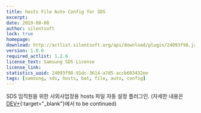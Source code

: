 ```yaml
---
title: hosts File Auto Config for SDS
excerpt: 
date: 2019-08-08
author: silentsoft
lock: true
homepage: 
download: http://actlist.silentsoft.org/api/download/plugin/24093f98.jar
version: 1.0.0
required_actlist: 1.2.6
license_text: Samsung SDS License
license_link: 
statistics_uuid: 24093f98-91dc-3614-a7d5-accb603432ee
tags: [samsung, sds, hosts, bat, file, auto, config]
---
```


SDS 임직원을 위한 사외사업장용 hosts 파일 자동 설정 플러그인. (자세한 내용은 [DEV+](http://devplus.sdsdev.co.kr/dev/ssologin?url=http://devplus.sdsdev.co.kr/qna/t/topic/8000){:target="_blank"}에서 to be continued)